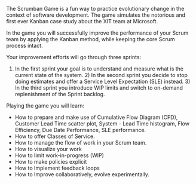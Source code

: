 The Scrumban Game is a fun way to practice evolutionary change in the context of software development. The game simulates the notorious and first ever Kanban case study about the XIT team at Microsoft.

In the game you will successfully improve the performance of your Scrum team by applying the Kanban method, while keeping the core Scrum process intact.

Your improvement efforts will go through three sprints:
1)	In the first sprint your goal is to understand and measure what is the current state of the system. 2)	In the second sprint you decide to stop doing estimates and offer a Service Level Expectation (SLE) instead. 3)	In the third sprint you introduce WIP limits and switch to on-demand replenishment of the Sprint backlog.

Playing the game you will learn:

 - How to prepare and make use of Cumulative Flow Diagram (CFD), Customer Lead Time scatter plot, System  - Lead Time histogram, Flow Efficiency, Due Date Performance, SLE performance.
 - How to offer Classes of Service.
 - How to manage the flow of work in your Scrum team.
 - How to visualize your work
 - How to limit work-in-progress (WIP)
 - How to make policies explicit
 - How to Implement feedback loops
 - How to Improve collaboratively, evolve experimentally.
